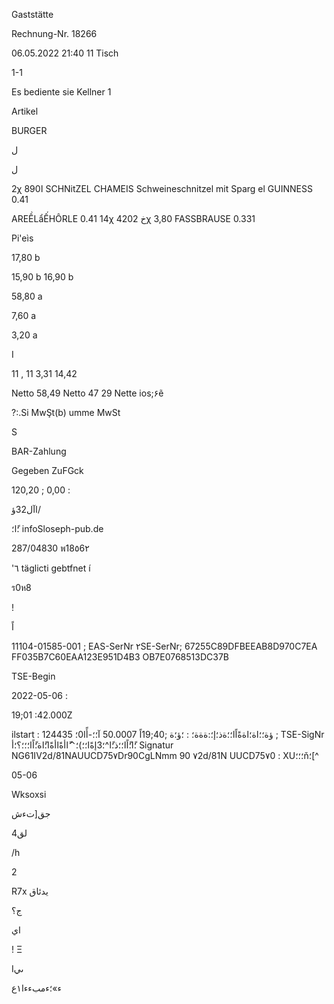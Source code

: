 Gaststätte

Rechnung-Nr. 18266

06.05.2022  21:40
11
Tisch

1-1

Es bediente sie Kellner  1

Artikel

BURGER

ل

 ل

2χ  890ا
SCHNitZEL  CHAMEIS
Schweineschnitzel  mit  Sparg
el
GUINNESS  0.41

AREỀLẩẾHÔRLE  0.41
14χ  420خ
2χ  3,80
FASSBRAUSE  0.331

Pi'eìs

17,80  b

15,90  b
16,90  b

58,80  a

7,60  a

3,20  a

I

11 , 11
3,31
14,42

Netto  58,49
Netto  47  29
Nette  ios;۶ẽ

?:.Si  MwŞt(b)
umme  MwSt

S

BAR-Zahlung

Gegeben
ZuFGck

120,20 ;
0,00  :

اآل32ؤ/

؛ًا؛
infoSloseph-pub.de

287/04830  พ18٥6٢

'٦
täglicti  gebtfnet  í

ร0ห8

!

اً

11104-01585-001 ;
EAS-SerNr
٢SE-SerNr; 67255C89DFBEEAB8D970C7EA
FF035B7C60EAA123E951D4B3
OB7E0768513DC37B

TSE-Begin

2022-05-06 :

19;01 :42.000Ζ

ilstart
:
 ؤة؛؛اة؛اةةًاًا؛؛ةذ؛إ؛:ةةة؛
 :
 ؛ؤ؛ة
;40;19اً
50.0007
آ؛؛-أًا0؛
124435 ;
TSE-SigNr
؛ًا؛ًاًا؛؛ذ؛ًا^؛3إةًا؛؛)؛^ًاأةًاأةًا؛ًاة؛ًاًا؛؛؛؟؛أ
Signatur NG61IV2d/81NAUUCD75٧Dr90CgLNmm
90 ٧2d/81N  UUCD75٧0 :
XU؛؛؛ň؛[^

05-06

Wksoxsi

 جق[تءش

 لق4

/h

 2

R7x
يدئاق

ج؟

اي

!
Ξ

Iىي

ء»؛ءمبءءا١ع

